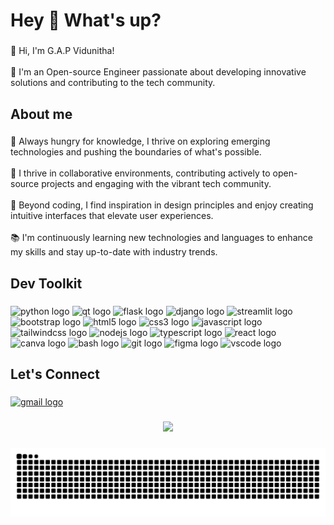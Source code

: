 <h1 align="left">Hey 👋 What's up?</h1>

###

<p align="left">👋 Hi, I'm G.A.P Vidunitha!<br><br>🚀 I'm an Open-source Engineer passionate about developing innovative solutions and contributing to the tech community.</p>

###

<h2 align="left">About me</h2>

###

<p align="left">🌱 Always hungry for knowledge, I thrive on exploring emerging technologies and pushing the boundaries of what's possible.<br><br>🤝 I thrive in collaborative environments, contributing actively to open-source projects and engaging with the vibrant tech community.<br><br>🎨 Beyond coding, I find inspiration in design principles and enjoy creating intuitive interfaces that elevate user experiences.<br><br>📚 I'm continuously learning new technologies and languages to enhance my skills and stay up-to-date with industry trends.</p>

###

<h2 align="left">Dev Toolkit</h2>

###

<div align="left">
  <img src="https://cdn.jsdelivr.net/gh/devicons/devicon/icons/python/python-original.svg" height="40" alt="python logo" style="cursor: default;" />
  <img src="https://cdn.jsdelivr.net/gh/devicons/devicon/icons/qt/qt-original.svg" height="40" alt="qt logo" style="cursor: default;" />
  <img src="https://skillicons.dev/icons?i=flask" height="40" alt="flask logo" style="cursor: default;" />
  <img src="https://skillicons.dev/icons?i=django" height="40" alt="django logo" style="cursor: default;" />
  <img src="https://streamlit.io/images/brand/streamlit-mark-color.png" height="35" alt="streamlit logo" style="cursor: default;" />
  <img src="https://cdn.jsdelivr.net/gh/devicons/devicon/icons/bootstrap/bootstrap-original.svg" height="40" alt="bootstrap logo" style="cursor: default;" />
  <img src="https://cdn.jsdelivr.net/gh/devicons/devicon/icons/html5/html5-original.svg" height="40" alt="html5 logo" style="cursor: default;" />
  <img src="https://cdn.jsdelivr.net/gh/devicons/devicon/icons/css3/css3-original.svg" height="40" alt="css3 logo" style="cursor: default;" />
  <img src="https://skillicons.dev/icons?i=js" height="40" alt="javascript logo" style="cursor: default;" />
  <img src="https://skillicons.dev/icons?i=tailwind" height="40" alt="tailwindcss logo" style="cursor: default;" />
  <img src="https://cdn.jsdelivr.net/gh/devicons/devicon/icons/nodejs/nodejs-original.svg" height="40" alt="nodejs logo" style="cursor: default;" />
  <img src="https://skillicons.dev/icons?i=ts" height="40" alt="typescript logo" style="cursor: default;" />
  <img src="https://cdn.jsdelivr.net/gh/devicons/devicon/icons/react/react-original.svg" height="40" alt="react logo" style="cursor: default;" />
  <img src="https://cdn.jsdelivr.net/gh/devicons/devicon/icons/canva/canva-original.svg" height="40" alt="canva logo" style="cursor: default;" />
  <img src="https://skillicons.dev/icons?i=bash" height="40" alt="bash logo" style="cursor: default;" />
  <img src="https://cdn.jsdelivr.net/gh/devicons/devicon/icons/git/git-original.svg" height="40" alt="git logo" style="cursor: default;" />
  <img src="https://cdn.jsdelivr.net/gh/devicons/devicon/icons/figma/figma-original.svg" height="40" alt="figma logo" style="cursor: default;" />
  <img src="https://skillicons.dev/icons?i=vscode" height="40" alt="vscode logo" style="cursor: default;" />
</div>

###

<h2 align="left">Let's Connect</h2>

###

<div align="left">
  <a href="mailto:your-email@example.com">
    <img src="https://raw.githubusercontent.com/maurodesouza/profile-readme-generator/master/src/assets/icons/social/gmail/default.svg" width="52" height="40" alt="gmail logo" />
  </a>
</div>

###

<div align="center">
  <img src="https://profile-counter.glitch.me/AlgorithmicPV/count.svg?" />
</div>

###

<img src="https://raw.githubusercontent.com/AlgorithmicPV/AlgorithmicPV/output/snake.svg" alt="Snake animation" />

###
